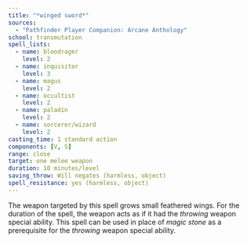 ```yaml
---
title: "*winged sword*"
sources:
  - "Pathfinder Player Companion: Arcane Anthology"
school: transmutation
spell_lists:
  - name: bloodrager
    level: 2
  - name: inquisitor
    level: 3
  - name: magus
    level: 2
  - name: occultist
    level: 2
  - name: paladin
    level: 2
  - name: sorcerer/wizard
    level: 2
casting_time: 1 standard action
components: [V, S]
range: close
target: one melee weapon
duration: 10 minutes/level
saving_throw: Will negates (harmless, object)
spell_resistance: yes (harmless, object)
---
```


The weapon targeted by this spell grows small feathered wings. For the duration of the spell, the weapon acts as if it had the *throwing* weapon special ability. This spell can be used in place of *magic stone* as a prerequisite for the *throwing* weapon special ability.
